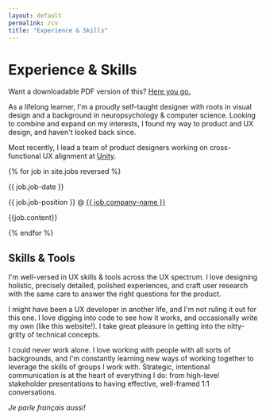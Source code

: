 ```yaml
---
layout: default
permalink: /cv
title: "Experience & Skills"
---
```


# Experience & Skills

<p class="subtle-text"> Want a downloadable PDF version of this? <a href="./assets/CV_weiweilin.pdf" target="_blank" class="subtle-text">Here you go.</a></p>

As a lifelong learner, I'm a proudly self-taught designer with roots in visual design and a background in neuropsychology & computer science. Looking to combine and expand on my interests, I found my way to product and UX design, and haven't looked back since.

Most recently, I lead a team of product designers working on cross-functional UX alignment at [Unity](https://unity.com/).

<div class="CV">
        {% for job in site.jobs reversed %}
        <div class="CV-row">
            <div class="CV-table-date">
                    <p class="position-headers">{{ job.job-date }}</p>
            </div>
            <div class="CV-table">
                    <p class="position-headers">{{ job.job-position }} @ <a href= "{{ job.company-url }}"> {{ job.company-name }} </a></p>
                    <p class="position-responsibilities"> {{job.content}} </p>
            </div>
        </div>
        {% endfor %}
</div>

## Skills & Tools

I'm well-versed in UX skills & tools across the UX spectrum. I love designing holistic, precisely detailed, polished experiences, and craft user research with the same care to answer the right questions for the product.

I might have been a UX developer in another life, and I'm not ruling it out for this one. I love digging into code to see how it works, and occasionally write my own (like this website!). I take great pleasure in getting into the nitty-gritty of technical concepts.

I could never work alone. I love working with people with all sorts of backgrounds, and I'm constantly learning new ways of working together to leverage the skills of groups I work with. Strategic, intentional communication is at the heart of everything I do: from high-level stakeholder presentations to having effective, well-framed 1:1 conversations.

<i>Je parle français aussi!</i>
